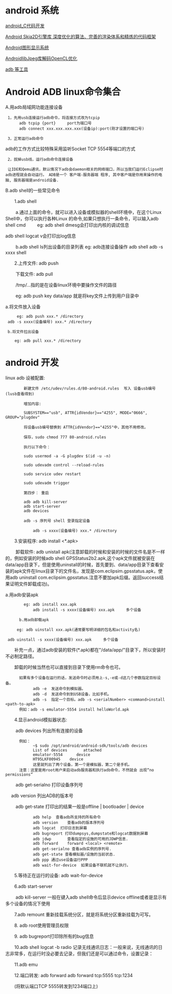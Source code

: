 # android 系统

[android_C代码开发](https://github.com/Ewenwan/ShiYanLou/blob/master/MCU/arm/android_C代码开发.md)

[Android Skia2D引擎库 深度优化的算法、完善的渲染体系和精炼的代码框架](https://blog.csdn.net/jxt1234and2010/article/list/3?)

[Android图形显示系统](https://blog.csdn.net/jxt1234and2010/article/details/44503019)

[AndroidlibJpeg库解码OpenCL优化](https://blog.csdn.net/jxt1234and2010/article/details/45200441)

[adb 等工具](https://blog.csdn.net/wbdwsqwwn/article/details/25201779)


# Android ADB linux命令集合

A.用adb局域网功能连接设备 

     1，先用usb连接运行adb命令，将连接方式改为tcpip 
          adb tcpip {port}     port为端口号
          adb connect xxx.xxx.xxx.xxx(设备ip):port(刚才设置的端口号) 
          
     3，正常运行adb命令 
     
  adb的工作方式比较特殊采用监听Socket TCP 5554等端口的方式
  
     2，拔掉usb线，运行adb命令连接设备 
     
     让IDE和Qemu通讯，默认情况下adb会daemon相关的网络端口，所以当我们运行Eclipse时adb进程就会自动运行。 ADB是一个 客户端-服务器端 程序, 其中客户端是你用来操作的电脑, 服务器端是android设备. 

B.adb shell的一些常见命令 

　　1.adb shell 

　　      a.通过上面的命令，就可以进入设备或模拟器的shell环境中，在这个Linux Shell中，你可以执行各种Linux 的命令,如果只想执行一条命令，可以输入adb shell cmd 
　　         eg: adb shell dmesg会打印出内核的调试信息  
           
adb shell logcat v会打印出log信息 

　　   b.adb shell ls列出设备的目录列表 
    eg: adb连接设备操作 
    adb shell 
    adb -s xxxx shell 

　　2.上传文件: adb push 
  
　　  下载文件: adb pull 
    
　　   /tmp/...指的是在设备linux环境中要操作文件的路径 
     
　　     eg: adb push key data/app 就是将key文件上传到用户目录中 
       
  a.将文件放入设备 
  
         eg: adb push xxx.* /directory 
     adb -s xxxx(设备编号) xxx.* /directory 
     
     b.将文件拉出设备 
     
        eg: adb pull xxx.* /directory  
        
# android 开发


linux adb 设被配置:

            新建文件 /etc/udev/rules.d/80-android.rules  写入 设备usb编号(lusb查看得到)

            增加内容:

            SUBSYSTEM=="usb", ATTR{idVendor}=="4255", MODE="0666", GROUP="plugdev"

            将设备usb编号替换到 ATTR{idVendor}=="4255"中，其他不用修改。

            保存，sudo chmod 777 80-android.rules

            执行以下命令：

            sudo usermod -a -G plugdev $(id -u -n)

            sudo udevadm control --reload-rules

            sudo service udev restart

            sudo udevadm trigger

            第四步： 重启

            adb adb kill-server
            adb start-server 
            adb devices
            
            adb -s 序列号 shell 登录指定设备
             
                adb -s xxxx(设备编号) xxx.* /directory 

　　3.安装程序: adb install <*.apk> 
  
　　  卸载软件: adb unistall apk(注意卸载的时候和安装的时候的文件名是不一样的，例如安装的时候adb shell GPSStatus2b2.apk,这个apk文件就被安装在data/app目录下，但是使用uninstall的时候，首先要到、data/app目录下查看安装的apk文件在linux目录下的文件名，发现是com.eclipsim.gpsstatus.apk，使用adb uninstall com.eclipsim.gpsstatus.注意不要加apk后缀。返回success结果证明文件卸载成功)。 
    
  a.用adb安装apk 
  
            eg: adb install xxx.apk 
                adb install -s xxxx(设备编号) xxx.apk     多个设备 
                
          b.用adb卸载apk 
          
         eg: adb uinstall xxx.apk(通常要写明详细的包名和activity名) 
         
     adb uinstall -s xxxx(设备编号) xxx.apk     多个设备 
     
　　补充一点，通过adb安装的软件(*.apk)都在"/data/app/"目录下，所以安装时不必制定路径。 
  
　　卸载的时候当然也可以直接到目录下使用rm命令也可。 

          如果有多个设备在运行的话，发送命令时必须用上-s,-e或-d这几个参数指定目标设备。 
                adb -e  发送命令到模拟器。 
                adb -d  发送命令到到USB设备，比如手机。 
                adb -s  指定一个目标。adb -s <serialNumber> <command>install <path-to-apk> 
          例如：adb -s emulator-5554 install helloWorld.apk 

　　4.显示android模拟器状态:


　　 adb devices 列出所有连接的设备 
   
          例如： 
                ~$ sudo /opt/android/android-sdk/tools/adb devices 
                List of devices       attached 
                emulator-5554      device 
                HT95LKF00945    device 
                这里就列出了两个设备，第一个是模拟器，第二个是手机。 
          注意：这里是用root用户来启动adb服务器和执行adb命令，不然就会 出现“no permissions” 
          
　　 adb get-serialno 打印设备序列号 
   
　 adb version 列出ADB的版本号 
  
　　 adb get-state 打印出的结果一般是offline | bootloader | device 
   
                adb help  查看adb所支持的所有命令 
                adb version    查看adb的版本序列号 
                adb logcat  打印日志到屏幕 
                adb bugreport 打印dumpsys,dumpstate和logcat数据到屏幕 
                adb jdwp       查看指定的设施的可用的JDWP信息. 
                adb forward    forward <local> <remote> 
                adb get-serialno 查看adb实例的序列号. 
                adb get-state 查看模拟器/设施的当前状态. 
                adb ppp 通过use设备运行PPP 
                adb wait-for-device  如果设备不联机就不让执行。 

　　5.等待正在运行的设备: adb wait-for-device 

　　6.adb start-server 

　　 adb kill-server 一般在键入adb shell命令后显示device offline或者是显示有多个设备的情况下使用 

　　7.adb remount 重新挂载系统分区，就是将系统分区重新挂载为可写。 

　　8. adb root使用管理员权限 

　　9. adb bugreport打印除所有的bug信息 

　　10.adb shell logcat -b radio 记录无线通讯日志：一般来说，无线通讯的日志非常多，在运行时没必要去记录，但我们还是可以通过命令，设置记录： 

　　11.adb emu 

　　12.端口转发: adb forward adb forward tcp:5555 tcp:1234 

　　(将默认端口TCP 5555转发到1234端口上) 
